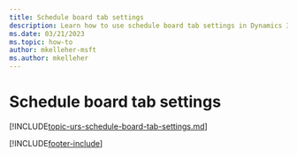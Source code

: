 ```yaml
---
title: Schedule board tab settings
description: Learn how to use schedule board tab settings in Dynamics 365 Field Service
ms.date: 03/21/2023
ms.topic: how-to
author: mkelleher-msft
ms.author: mkelleher
---
```


# Schedule board tab settings

[!INCLUDE[topic-urs-schedule-board-tab-settings.md](../shared/urs/schedule-board-tab-settings.md)]


[!INCLUDE[footer-include](../includes/footer-banner.md)]
